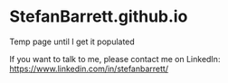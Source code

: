# StefanBarrett.github.io
Temp page until I get it populated

If you want to talk to me, please contact me on LinkedIn: https://www.linkedin.com/in/stefanbarrett/
